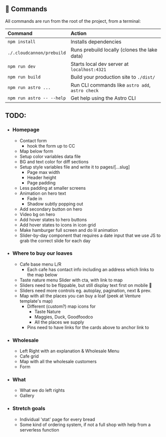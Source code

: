 ## 🧞 Commands

All commands are run from the root of the project, from a terminal:

| Command                   | Action                                           |
| :------------------------ | :----------------------------------------------- |
| `npm install`             | Installs dependencies                            |
| `./.cloudcannon/prebuild` | Runs prebuild locally (clones the lake data)     |
| `npm run dev`             | Starts local dev server at `localhost:4321`      |
| `npm run build`           | Build your production site to `./dist/`          |
| `npm run astro ...`       | Run CLI commands like `astro add`, `astro check` |
| `npm run astro -- --help` | Get help using the Astro CLI                     |

## TODO:

- ### Homepage
  - Contact form
    - hook the form up to CC
  - Map below form
  - Setup color variables data file
  - BG and text color for diff sections
  - Setup style variables file and write it to pages/[\...slug]
    - Page max width
    - Header height
    - Page padding
  - Less padding at smaller screens
  - Animation on hero text
    - Fade in
    - Shadow subtly popping out
  - Add secondary button on hero
  - Video bg on hero
  - Add hover states to hero buttons
  - Add hover states to icons in icon grid
  - Make hamburger full screen and do lil animation
  - Slider-by-day component that requires a date input that we use JS to grab the correct slide for each day
- ### Where to buy our loaves
  - Cafe base menu L/R
    - Each cafe has contact info including an address which links to the map below
  - Taste nature menu Slider with cta, with link to map
  - Sliders need to be flippable, but still display text first on mobile 🥲
  - Sliders need more controls eg. autoplay, pagination, next & prev.
  - Map with all the places you can buy a loaf (peek at Venture template's map)
    - Different (custom?) map icons for
      - Taste Nature
      - Maggies, Duck, Goodfoodco
      - All the places we supply
    - Pins need to have links for the cards above to anchor link to
- ### Wholesale
  - Left Right with an explanation & Wholesale Menu
  - Cafe grid
  - Map with all the wholesale customers
  - Form
- ### What
  - What we do left rights
  - Gallery
- ### Stretch goals
  - Individual 'stat' page for every bread
  - Some kind of ordering system, if not a full shop with help from a serverless function
